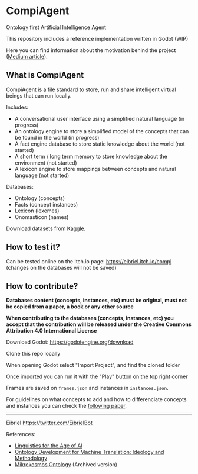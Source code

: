 # CompiAgent
Ontology first Artificial Intelligence Agent

This repository includes a reference implementation written in Godot (WIP)

Here you can find information about the motivation behind the project ([Medium article](https://medium.com/eibriel/open-virtual-beings-for-the-open-metaverse-e35f7c0c0fc)).

## What is CompiAgent
CompiAgent is a file standard to store, run and share intelligent virtual beings that can run locally.

Includes:
- A conversational user interface using a simplified natural language (in progress)
- An ontology engine to store a simplified model of the concepts that can be found in the world (in progress)
- A fact engine database to store static knowledge about the world (not started)
- A short term / long term memory to store knowledge about the environment (not started)
- A lexicon engine to store mappings between concepts and natural language (not started)

Databases:
- Ontology (concepts)
- Facts (concept instances)
- Lexicon (lexemes)
- Onomasticon (names)

Download datasets from [Kaggle](https://www.kaggle.com/datasets/eibriel/compiagent).

## How to test it?

Can be tested online on the Itch.io page: https://eibriel.itch.io/compi (changes on the databases will not be saved)

## How to contribute?

**Databases content (concepts, instances, etc) must be original, must not be copied from a paper, a book or any other source**

**When contributing to the databases (concepts, instances, etc) you accept that the contribution will be released under the Creative Commons Attribution 4.0 International License**

Download Godot: https://godotengine.org/download

Clone this repo locally

When opening Godot select "Import Project", and find the cloned folder

Once imported you can run it with the "Play" button on the top right corner

Frames are saved on `frames.json` and instances in `instances.json`.

For guidelines on what concepts to add and how to differenciate concepts and instances you can check the [following paper](https://www.researchgate.net/publication/2775702_Ontology_Development_for_Machine_Translation_Ideology_and_Methodology).

---

Eibriel
https://twitter.com/EibrielBot

References:
- [Linguistics for the Age of AI](https://mitpress.mit.edu/books/linguistics-age-ai)
- [Ontology Development for Machine Translation: Ideology and Methodology](https://www.researchgate.net/publication/2775702_Ontology_Development_for_Machine_Translation_Ideology_and_Methodology)
- [Mikrokosmos Ontology](http://web.archive.org/web/19980207201036/http://crl.nmsu.edu/users/mahesh/onto-intro-page.html) (Archived version)
